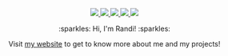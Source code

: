 <div align="center">
    <a href="https://randicrews.netlify.app/" target="_blank">
      <img src="https://img.shields.io/static/v1?label=|&message=PORTFOLIO&color=22557f&style=plastic&logo=react&logo-color=white"/>
    </a>
    <a href="https://www.linkedin.com/in/randicrews/" target="_blank">
      <img src="https://img.shields.io/static/v1?label=|&message=LINKED-IN&color=22557f&style=plastic&logo=linkedin&logo-color=white"/>
    </a>
    <a href="https://twitter.com/codeitrandi" target="_blank">
      <img src="https://img.shields.io/static/v1?label=|&message=TWITTER&color=22557f&style=plastic&logo=twitter&logo-color=white"/>
    </a>
    <a href="https://wellfound.com/u/randi-crews" target="_blank">
        <img src="https://img.shields.io/static/v1?label=|&message=ANGEL-LIST&color=22557f&style=plastic&logo=angellist&logo-color=white"/>
    </a>
    <a href="https://drive.google.com/file/d/16_XWCzXLsuhAw6bfz_RK0kqmmoszO3WJ/view?usp=sharing" target="_blank">
        <img src="https://img.shields.io/static/v1?label=|&message=RESUME&color=22557f&style=plastic&logo=react&logo-color=white"/>
    </a>
  </p>
  :sparkles: Hi, I'm Randi! :sparkles:
 
  Visit [my website](https://randicrews.netlify.app/) to get to know more about me and my projects!
</div>
 

<!--
**randicrews/randicrews** is a ✨ _special_ ✨ repository because its `README.md` (this file) appears on your GitHub profile.

Here are some ideas to get you started:

- 🔭 I’m currently working on ...
- 🌱 I’m currently learning ...
- 👯 I’m looking to collaborate on ...
- 🤔 I’m looking for help with ...
- 💬 Ask me about ...
- 📫 How to reach me: ...
- 😄 Pronouns: ...
- ⚡ Fun fact: ...
-->
